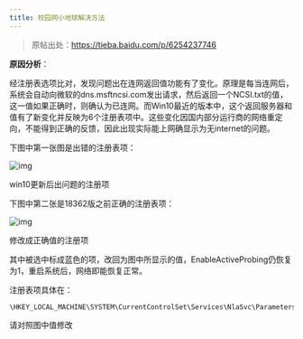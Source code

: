 ```yaml
---
title: 校园网小地球解决方法
---
```


> 原帖出处：https://tieba.baidu.com/p/6254237746

**原因分析**：

经注册表选项比对，发现问题出在连网返回值功能有了变化。原理是每当连网后，系统会自动向微软的dns.msftncsi.com发出请求，然后返回一个NCSI.txt的值，这一值如果正确时，则确认为已连网。而Win10最近的版本中，这个返回服务器和值有了新变化并反映为6个注册表项中。这些变化因国内部分运行商的网络重定向，不能得到正确的反馈，因此出现实际能上网确显示为无internet的问题。



下图中第一张图是出错的注册表项：

![img](https://imgsa.baidu.com/forum/w%3D580/sign=5a3238a291510fb37819779fe932c893/e34f02381f30e9240466ea2a43086e061c95f7b7.jpg)

win10更新后出问题的注册项

下图中第二张是18362版之前正确的注册表项：

![img](https://imgsa.baidu.com/forum/w%3D580/sign=c676dd7a00b30f24359aec0bf894d192/cc7f3530e924b89914fe0f2361061d950b7bf6b7.jpg)

修改成正确值的注册项

其中被选中标成蓝色的项，改回为图中所显示的值，EnableActiveProbing仍恢复为1，重启系统后，网络即能恢复正常。



注册表项具体在：

```
\HKEY_LOCAL_MACHINE\SYSTEM\CurrentControlSet\Services\NlaSvc\Parameters\Internet
```

请对照图中值修改